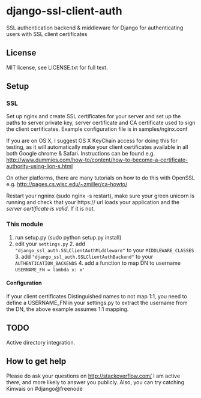 django-ssl-client-auth
======================

SSL authentication backend &amp; middleware for Django for authenticating users with SSL client certificates

## License

MIT license, see LICENSE.txt for full text.

## Setup

### SSL
Set up nginx and create SSL certificates for your server and set up the paths
to server private key, server certificate and CA certificate used to sign
the client certificates. Example configuration file is in samples/nginx.conf

If you are on OS X, I suggest OS X KeyChain access for doing this for
testing, as it will automatically make your client certificates available in
all both Google chrome & Safari. Instructions can be found e.g.
http://www.dummies.com/how-to/content/how-to-become-a-certificate-authority-using-lion-s.html

On other platforms, there are many tutorials on how to do this with OpenSSL
e.g. http://pages.cs.wisc.edu/~zmiller/ca-howto/

Restart your ngninx (sudo nginx -s restart), make sure your green unicorn is
 running and check that your https:// url loads your application and the
 _server certificate is valid_. If it is not.

### This module

1. run setup.py (sudo python setup.py install)
2. edit your `settings.py`
    2. add `"django_ssl_auth.SSLClientAuthMiddleware"` to your `MIDDLEWARE_CLASSES`
    3. add `"django_ssl_auth.SSLClientAuthBackend"` to your `AUTHENTICATION_BACKENDS`
    4. add a function to map DN to username `USERNAME_FN = lambda x: x'`

#### Configuration 
If your client certificates Distinguished names to not map 1:1,
you need to define a USERNAME_FN in your settings.py to extract the username
 from the DN, the above example assumes 1:1 mapping.

## TODO

Active directory integration.

## How to get help

Please do ask your questions on http://stackoverflow.com/
I am active there, and more likely to answer you publicly.
Also, you can try catching Kimvais on #django@freenode

